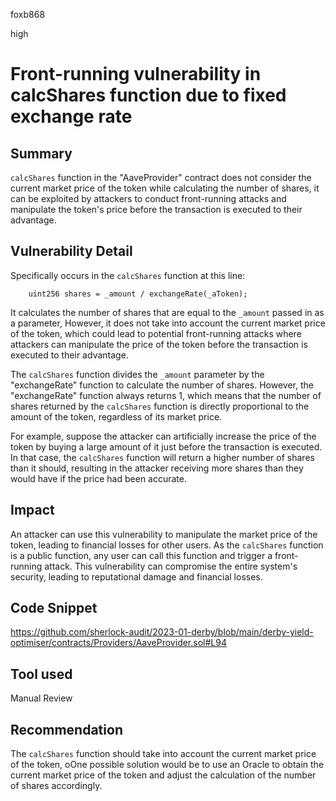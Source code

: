 foxb868

high

# Front-running vulnerability in calcShares function due to fixed exchange rate

## Summary
`calcShares` function in the "AaveProvider" contract does not consider the current market price of the token while calculating the number of shares, it can be exploited by attackers to conduct front-running attacks and manipulate the token's price before the transaction is executed to their advantage.

## Vulnerability Detail
Specifically occurs in the `calcShares` function at this line:
```solidity
    uint256 shares = _amount / exchangeRate(_aToken);
```
It calculates the number of shares that are equal to the `_amount` passed in as a parameter, However, it does not take into account the current market price of the token, which could lead to potential front-running attacks where attackers can manipulate the price of the token before the transaction is executed to their advantage.

The `calcShares` function divides the `_amount` parameter by the "exchangeRate" function to calculate the number of shares.
However, the "exchangeRate" function always returns 1, which means that the number of shares returned by the `calcShares` function is directly proportional to the amount of the token, regardless of its market price.

For example, suppose the attacker can artificially increase the price of the token by buying a large amount of it just before the transaction is executed. In that case, the `calcShares` function will return a higher number of shares than it should, resulting in the attacker receiving more shares than they would have if the price had been accurate.

## Impact
An attacker can use this vulnerability to manipulate the market price of the token, leading to financial losses for other users. As the `calcShares` function is a public function, any user can call this function and trigger a front-running attack. This vulnerability can compromise the entire system's security, leading to reputational damage and financial losses.

## Code Snippet 
https://github.com/sherlock-audit/2023-01-derby/blob/main/derby-yield-optimiser/contracts/Providers/AaveProvider.sol#L94

## Tool used

Manual Review

## Recommendation
The `calcShares` function should take into account the current market price of the token, oOne possible solution would be to use an Oracle to obtain the current market price of the token and adjust the calculation of the number of shares accordingly.